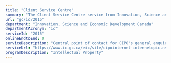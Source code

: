```yaml
---
title: "Client Service Centre"
summary: "The Client Service Centre service from Innovation, Science and Economic Development Canada is not available end-to-end online, according to the GC Service Inventory."
url: "gc/ic/2015"
department: "Innovation, Science and Economic Development Canada"
departmentAcronym: "ic"
serviceId: "2015"
onlineEndtoEnd: 0
serviceDescription: "Central point of contact for CIPO's general enquiries."
serviceUrl: "https://www.ic.gc.ca/eic/site/cipointernet-internetopic.nsf/eng/wr00006.html"
programDescription: "Intellectual Property"
---
```

